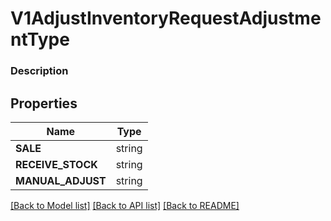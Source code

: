 # V1AdjustInventoryRequestAdjustmentType


### Description



## Properties
Name | Type
------------ | -------------
**SALE** | string
**RECEIVE_STOCK** | string
**MANUAL_ADJUST** | string

[[Back to Model list]](../README.md#documentation-for-models) [[Back to API list]](../README.md#documentation-for-api-endpoints) [[Back to README]](../README.md)



